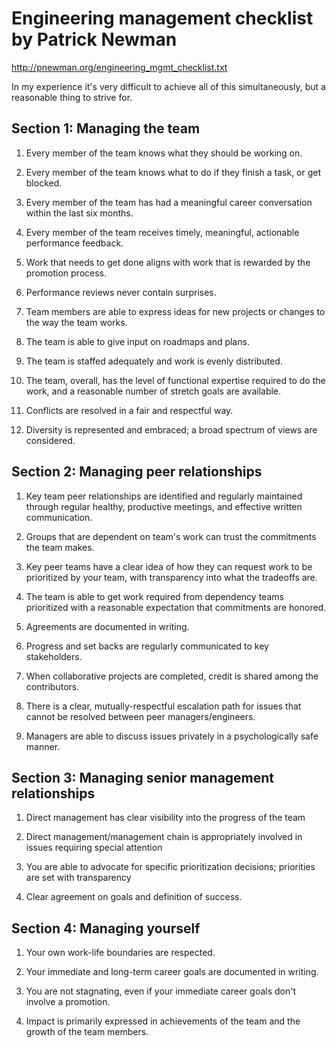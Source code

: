 # Engineering management checklist by Patrick Newman

http://pnewman.org/engineering_mgmt_checklist.txt

In my experience it's very difficult to achieve all of this simultaneously, but a reasonable thing to strive for.


## Section 1: Managing the team

1. Every member of the team knows what they should be working on.

2. Every member of the team knows what to do if they finish a task, or get blocked.

3. Every member of the team has had a meaningful career conversation within the last six months.

4. Every member of the team receives timely, meaningful, actionable performance feedback.

5. Work that needs to get done aligns with work that is rewarded by the promotion process.

6. Performance reviews never contain surprises.

7. Team members are able to express ideas for new projects or changes to the way the team works.

8. The team is able to give input on roadmaps and plans.

9. The team is staffed adequately and work is evenly distributed.

10. The team, overall, has the level of functional expertise required to do the work, and a reasonable number of stretch goals are available.

11. Conflicts are resolved in a fair and respectful way.

12. Diversity is represented and embraced; a broad spectrum of views are considered.


## Section 2: Managing peer relationships

1. Key team peer relationships are identified and regularly maintained through regular healthy, productive meetings, and effective written communication.

2. Groups that are dependent on team's work can trust the commitments the team makes.

3. Key peer teams have a clear idea of how they can request work to be prioritized by your team, with transparency into what the tradeoffs are.

4. The team is able to get work required from dependency teams prioritized with a reasonable expectation that commitments are honored.

5. Agreements are documented in writing.

6. Progress and set backs are regularly communicated to key stakeholders.

7. When collaborative projects are completed, credit is shared among the contributors.

8. There is a clear, mutually-respectful escalation path for issues that cannot be resolved between peer managers/engineers.

9. Managers are able to discuss issues privately in a psychologically safe manner.


## Section 3: Managing senior management relationships

1. Direct management has clear visibility into the progress of the team

2. Direct management/management chain is appropriately involved in issues requiring special attention

3. You are able to advocate for specific prioritization decisions; priorities are set with transparency

4. Clear agreement on goals and definition of success.


## Section 4: Managing yourself

1. Your own work-life boundaries are respected.

2. Your immediate and long-term career goals are documented in writing.

3. You are not stagnating, even if your immediate career goals don't involve a promotion.

4. Impact is primarily expressed in achievements of the team and the growth of the team members.
